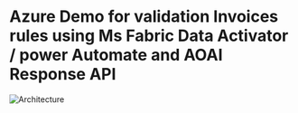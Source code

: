 # Azure Demo for validation Invoices rules using Ms Fabric Data Activator / power Automate and AOAI Response API

![Architecture](docs/architecture/GeneralArchitecture.png)
